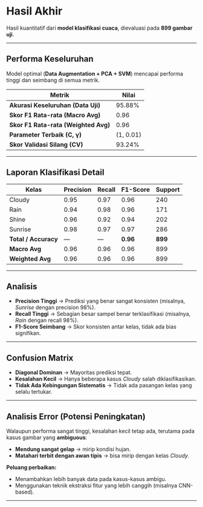 # Hasil Akhir

Hasil kuantitatif dari **model klasifikasi cuaca**, dievaluasi pada **899 gambar uji**.

---

## Performa Keseluruhan

Model optimal (**Data Augmentation + PCA + SVM**) mencapai performa tinggi dan seimbang di semua metrik.

| Metrik                                | Nilai   |
|---------------------------------------|---------|
| **Akurasi Keseluruhan (Data Uji)**    | 95.88%  |
| **Skor F1 Rata-rata (Macro Avg)**     | 0.96    |
| **Skor F1 Rata-rata (Weighted Avg)**  | 0.96    |
| **Parameter Terbaik (C, γ)**          | (1, 0.01) |
| **Skor Validasi Silang (CV)**         | 93.24%  |

---

## Laporan Klasifikasi Detail

| Kelas    | Precision | Recall | F1-Score | Support |
|----------|-----------|--------|----------|---------|
| Cloudy   | 0.95      | 0.97   | 0.96     | 240     |
| Rain     | 0.94      | 0.98   | 0.96     | 171     |
| Shine    | 0.96      | 0.92   | 0.94     | 202     |
| Sunrise  | 0.98      | 0.97   | 0.97     | 286     |
| **Total / Accuracy** | — | — | **0.96** | **899** |
| **Macro Avg** | 0.96 | 0.96 | 0.96 | 899 |
| **Weighted Avg** | 0.96 | 0.96 | 0.96 | 899 |

---

## Analisis

- **Precision Tinggi** → Prediksi yang benar sangat konsisten (misalnya, *Sunrise* dengan precision 98%).  
- **Recall Tinggi** → Sebagian besar sampel benar terklasifikasi (misalnya, *Rain* dengan recall 98%).  
- **F1-Score Seimbang** → Skor konsisten antar kelas, tidak ada bias signifikan.  

---

## Confusion Matrix

- **Diagonal Dominan** → Mayoritas prediksi tepat.  
- **Kesalahan Kecil** → Hanya beberapa kasus *Cloudy* salah diklasifikasikan.  
- **Tidak Ada Kebingungan Sistematis** → Tidak ada pasangan kelas yang selalu tertukar.  

---

## Analisis Error (Potensi Peningkatan)

Walaupun performa sangat tinggi, kesalahan kecil tetap ada, terutama pada kasus gambar yang **ambiguous**:  
- **Mendung sangat gelap** → mirip kondisi hujan.  
- **Matahari terbit dengan awan tipis** → bisa mirip dengan kelas *Cloudy*.  

**Peluang perbaikan:**  
- Menambahkan lebih banyak data pada kasus-kasus ambigu.  
- Menggunakan teknik ekstraksi fitur yang lebih canggih (misalnya CNN-based).  

---